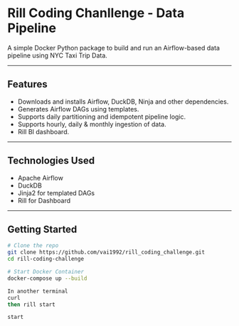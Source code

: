 # Rill Coding Chanllenge - Data Pipeline

A simple Docker Python package to build and run an Airflow-based data pipeline using NYC Taxi Trip Data.

---

## Features

- Downloads and installs Airflow, DuckDB, Ninja and other dependencies.
- Generates Airflow DAGs using templates.
- Supports daily partitioning and idempotent pipeline logic.
- Supports hourly, daily & monthly ingestion of data.
- Rill BI dashboard.

---

## Technologies Used

- Apache Airflow
- DuckDB
- Jinja2 for templated DAGs
- Rill for Dashboard

---

## Getting Started

```bash
# Clone the repo
git clone https://github.com/vai1992/rill_coding_challenge.git
cd rill-coding-challenge

# Start Docker Container
docker-compose up --build

In another terminal
curl 
then rill start

start 